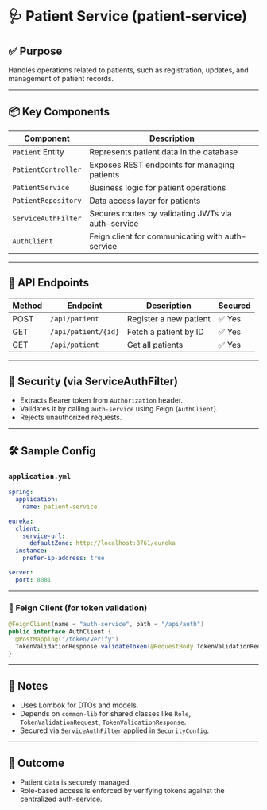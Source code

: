 # 🩺 Patient Service (patient-service)

## ✅ Purpose
Handles operations related to patients, such as registration, updates, and management of patient records.

---

## 📦 Key Components

| Component         | Description                                      |
|------------------|--------------------------------------------------|
| `Patient` Entity  | Represents patient data in the database         |
| `PatientController` | Exposes REST endpoints for managing patients  |
| `PatientService`     | Business logic for patient operations         |
| `PatientRepository` | Data access layer for patients                 |
| `ServiceAuthFilter` | Secures routes by validating JWTs via auth-service |
| `AuthClient`        | Feign client for communicating with auth-service |

---

## 🚀 API Endpoints

| Method | Endpoint             | Description                  | Secured |
|--------|----------------------|------------------------------|---------|
| POST   | `/api/patient`       | Register a new patient       | ✅ Yes   |
| GET    | `/api/patient/{id}`  | Fetch a patient by ID        | ✅ Yes   |
| GET    | `/api/patient`       | Get all patients             | ✅ Yes   |

---

## 🔐 Security (via ServiceAuthFilter)
- Extracts Bearer token from `Authorization` header.
- Validates it by calling `auth-service` using Feign (`AuthClient`).
- Rejects unauthorized requests.

---

## 🛠 Sample Config

### `application.yml`
```yaml
spring:
  application:
    name: patient-service

eureka:
  client:
    service-url:
      defaultZone: http://localhost:8761/eureka
  instance:
    prefer-ip-address: true

server:
  port: 8081
```

---

### 🧪 Feign Client (for token validation)
```java
@FeignClient(name = "auth-service", path = "/api/auth")
public interface AuthClient {
  @PostMapping("/token/verify")
  TokenValidationResponse validateToken(@RequestBody TokenValidationRequest request);
}
```

---

## 🧾 Notes
- Uses Lombok for DTOs and models.
- Depends on `common-lib` for shared classes like `Role`, `TokenValidationRequest`, `TokenValidationResponse`.
- Secured via `ServiceAuthFilter` applied in `SecurityConfig`.

---

## 🏁 Outcome
- Patient data is securely managed.
- Role-based access is enforced by verifying tokens against the centralized auth-service.